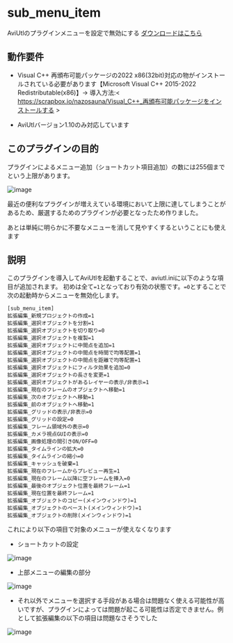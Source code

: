 # sub_menu_item
AviUtlのプラグインメニューを設定で無効にする
[ダウンロードはこちら](../../releases/)


## 動作要件
- Visual C++ 再頒布可能パッケージの2022 x86(32bit)対応の物がインストールされている必要があります【Microsoft Visual C++ 2015-2022 Redistributable(x86)】→ 導入方法:< https://scrapbox.io/nazosauna/Visual_C++_再頒布可能パッケージをインストールする >

- AviUtlバージョン1.10のみ対応しています


## このプラグインの目的
プラグインによるメニュー追加（ショートカット項目追加）の数には255個までという上限があります。

![image](https://github.com/nazonoSAUNA/sub_menu_item/assets/99536641/103f393a-6532-4814-a6fc-fdea51711e18)

最近の便利なプラグインが増ええている環境において上限に達してしまうことがあるため、厳選するためのプラグインが必要となったため作りました。

あとは単純に明らかに不要なメニューを消して見やすくするということにも使えます

## 説明
このプラグインを導入してAviUtlを起動することで、aviutl.iniに以下のような項目が追加されます。
初めは全て`=1`となっており有効の状態です。`=0`とすることで次の起動時からメニューを無効化します。
```
[sub_menu_item]
拡張編集_新規プロジェクトの作成=1
拡張編集_選択オブジェクトを分割=1
拡張編集_選択オブジェクトを切り取り=0
拡張編集_選択オブジェクトを複製=1
拡張編集_選択オブジェクトに中間点を追加=1
拡張編集_選択オブジェクトの中間点を時間で均等配置=1
拡張編集_選択オブジェクトの中間点を距離で均等配置=1
拡張編集_選択オブジェクトにフィルタ効果を追加=0
拡張編集_選択オブジェクトの長さを変更=1
拡張編集_選択オブジェクトがあるレイヤーの表示/非表示=1
拡張編集_現在のフレームのオブジェクトへ移動=1
拡張編集_次のオブジェクトへ移動=1
拡張編集_前のオブジェクトへ移動=1
拡張編集_グリッドの表示/非表示=0
拡張編集_グリッドの設定=0
拡張編集_フレーム領域外の表示=0
拡張編集_カメラ視点GUIの表示=0
拡張編集_画像処理の間引きON/OFF=0
拡張編集_タイムラインの拡大=0
拡張編集_タイムラインの縮小=0
拡張編集_キャッシュを破棄=1
拡張編集_現在のフレームからプレビュー再生=1
拡張編集_現在のフレーム以降に空フレームを挿入=0
拡張編集_最後のオブジェクト位置を最終フレーム=1
拡張編集_現在位置を最終フレーム=1
拡張編集_オブジェクトのコピー(メインウィンドウ)=1
拡張編集_オブジェクトのペースト(メインウィンドウ)=1
拡張編集_オブジェクトの削除(メインウィンドウ)=1
```


これにより以下の項目で対象のメニューが使えなくなります

- ショートカットの設定

![image](https://github.com/nazonoSAUNA/sub_menu_item/assets/99536641/103f393a-6532-4814-a6fc-fdea51711e18)

- 上部メニューの編集の部分

![image](https://github.com/nazonoSAUNA/sub_menu_item/assets/99536641/cfa44a8b-cbca-43e9-97b8-d50b9b080ce3)


- それ以外でメニューを選択する手段がある場合は問題なく使える可能性が高いですが、プラグインによっては問題が起こる可能性は否定できません。例として拡張編集の以下の項目は問題なさそうでした

![image](https://github.com/nazonoSAUNA/sub_menu_item/assets/99536641/2fc32172-b5b5-4215-83a9-84b139fef575)

